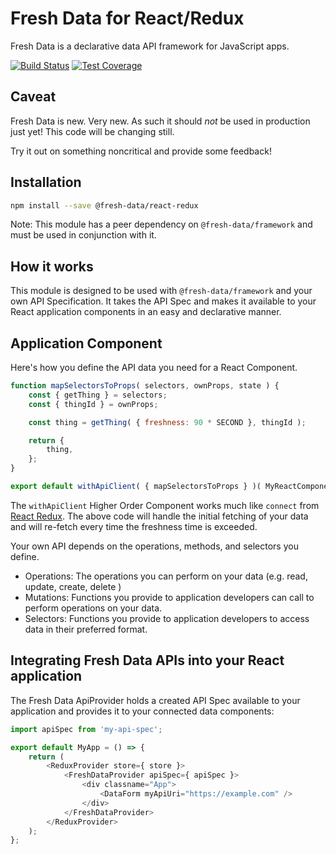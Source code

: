# Fresh Data for React/Redux

Fresh Data is a declarative data API framework for JavaScript apps.

[![Build Status](https://travis-ci.org/Automattic/fresh-data.svg?branch=master)](https://travis-ci.org/Automattic/fresh-data)
[![Test Coverage](https://img.shields.io/codecov/c/github/Automattic/fresh-data.svg)](https://travis-ci.org/Automattic/fresh-data)

## Caveat

Fresh Data is new. Very new. As such it should *not* be used in production just yet! This code will be changing still.

Try it out on something noncritical and provide some feedback!

## Installation

```sh
npm install --save @fresh-data/react-redux
```

Note: This module has a peer dependency on `@fresh-data/framework` and must be used in conjunction with it.

## How it works

This module is designed to be used with `@fresh-data/framework` and your own API Specification. It takes the API Spec and makes it available to your React application components in an easy and declarative manner.

## Application Component

Here's how you define the API data you need for a React Component.

```js
function mapSelectorsToProps( selectors, ownProps, state ) {
	const { getThing } = selectors;
	const { thingId } = ownProps;

	const thing = getThing( { freshness: 90 * SECOND }, thingId );

	return {
		thing,
	};
}

export default withApiClient( { mapSelectorsToProps } )( MyReactComponent );
```

The `withApiClient` Higher Order Component works much like `connect` from [React Redux](https://github.com/reduxjs/react-redux).
The above code will handle the initial fetching of your data and will re-fetch every time the freshness time is exceeded.

Your own API depends on the operations, methods, and selectors you define.
- Operations: The operations you can perform on your data (e.g. read, update, create, delete )
- Mutations: Functions you provide to application developers can call to perform operations on your data.
- Selectors: Functions you provide to application developers to access data in their preferred format.

## Integrating Fresh Data APIs into your React application

The Fresh Data ApiProvider holds a created API Spec available to your application and provides it to your connected data components:

```js
import apiSpec from 'my-api-spec';

export default MyApp = () => {
	return (
		<ReduxProvider store={ store }>
			<FreshDataProvider apiSpec={ apiSpec }>
				<div classname="App">
					<DataForm myApiUri="https://example.com" />
				</div>
			</FreshDataProvider>
		</ReduxProvider>
	);
};
```
